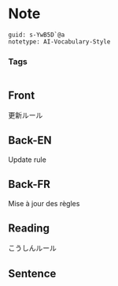# Note
```
guid: s-YwB5D`@a
notetype: AI-Vocabulary-Style
```

### Tags
```
```

## Front
更新ルール

## Back-EN
Update rule

## Back-FR
Mise à jour des règles

## Reading
こうしんルール

## Sentence

